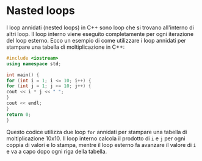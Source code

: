 # Nasted loops

I loop annidati (nested loops) in C++ sono loop che si trovano all'interno di altri loop. Il loop interno viene eseguito completamente per ogni iterazione del loop esterno. Ecco un esempio di come utilizzare i loop annidati per stampare una tabella di moltiplicazione in C++:

```cpp
#include <iostream>
using namespace std;

int main() {
for (int i = 1; i <= 10; i++) {
for (int j = 1; j <= 10; j++) {
cout << i * j << " ";
}
cout << endl;
}
return 0;
}
```

Questo codice utilizza due loop `for` annidati per stampare una tabella di moltiplicazione 10x10. Il loop interno calcola il prodotto di `i` e `j` per ogni coppia di valori e lo stampa, mentre il loop esterno fa avanzare il valore di `i` e va a capo dopo ogni riga della tabella.